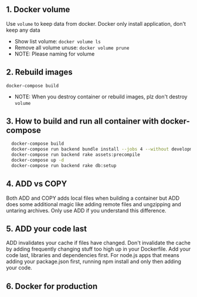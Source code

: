 ## 1. Docker volume 
  Use `volume` to keep data from docker. Docker only install application, don't keep any data
  - Show list volume: `docker volume ls`
  - Remove all volume unuse: `docker volume prune`
  - NOTE: Please naming for volume
## 2. Rebuild images
  `docker-compose build`
  - NOTE: When you destroy container or rebuild images, plz don't destroy `volume`
## 3. How to build and run all container with docker-compose
  ```bash
    docker-compose build
    docker-compose run backend bundle install --jobs 4 --without development test
    docker-compose run backend rake assets:precompile
    docker-compose up -d
    docker-compose run backend rake db:setup
  ```
## 4. ADD vs COPY
  Both ADD and COPY adds local files when building a container but ADD does some additional magic like adding remote files and ungzipping and untaring archives.
  Only use ADD if you understand this difference.
## 5. ADD your code last
  ADD invalidates your cache if files have changed. Don't invalidate the cache by adding frequently changing stuff too high up in your Dockerfile. 
  Add your code last, libraries and dependencies first. For node.js apps that means adding your package.json first, running npm install and only then adding your code.

## 6. Docker for production
